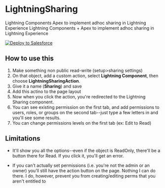 # LightningSharing

Lightning Components  Apex to implement adhoc sharing in Lightning Experience		  Lightning Components + Apex to implement adhoc sharing in Lightning Experience

<a href="https://githubsfdeploy.herokuapp.com">
  <img alt="Deploy to Salesforce"
       src="https://raw.githubusercontent.com/afawcett/githubsfdeploy/master/deploy.png">
</a>

## How to use this

1. Make something non public read-write (setup>sharing settings)
2. On that object, add a custom action, select **Lightning Component**, then choose **LightningSharingAction**.
3. Give it a name (**Sharing**) and save
4. Add this actino to the page layout
5. Now when you click the action, you're redirected to the Lightning Sharing component.
6. You can see existing permission on the first tab, and add permissions to users, roles, or groups on the second tab--just type a few letters in and you'll see some results.
7. You can change permissions levels on the first tab (ex: Edit to Read)


## Limitations

* It'll show you all the options--even if the object is ReadOnly, there'll be a button there for Read.  If you click it, you'll get an error.

* If you can't actually set permissions (i.e. you're not the admin or an owner) you'll still have the action button on the page.  Nothing I can do there.  I do, however, prevent you from creating/editing perms that you aren't entitled to